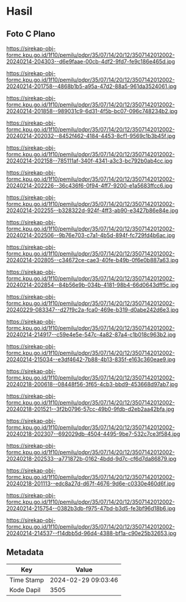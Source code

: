 # Hasil

## Foto C Plano

https://sirekap-obj-formc.kpu.go.id/1f10/pemilu/pdpr/35/07/14/20/12/3507142012002-20240214-204303--d6e9faae-00cb-4df2-9fd7-fe9c186e465d.jpg

https://sirekap-obj-formc.kpu.go.id/1f10/pemilu/pdpr/35/07/14/20/12/3507142012002-20240214-201758--4868b1b5-a95a-47d2-88a5-961da3524061.jpg

https://sirekap-obj-formc.kpu.go.id/1f10/pemilu/pdpr/35/07/14/20/12/3507142012002-20240214-201858--989031c9-6d31-4f5b-bc07-096c748234b2.jpg

https://sirekap-obj-formc.kpu.go.id/1f10/pemilu/pdpr/35/07/14/20/12/3507142012002-20240214-202032--8452f462-4184-4453-8cf1-9569c1b3b45f.jpg

https://sirekap-obj-formc.kpu.go.id/1f10/pemilu/pdpr/35/07/14/20/12/3507142012002-20240214-202158--785111af-340f-4341-a3c3-bc792b0ab4cc.jpg

https://sirekap-obj-formc.kpu.go.id/1f10/pemilu/pdpr/35/07/14/20/12/3507142012002-20240214-202226--36c436f6-0f94-4ff7-9200-e1a5683ffcc6.jpg

https://sirekap-obj-formc.kpu.go.id/1f10/pemilu/pdpr/35/07/14/20/12/3507142012002-20240214-202255--b328322d-924f-4ff3-ab90-e3427b86e84e.jpg

https://sirekap-obj-formc.kpu.go.id/1f10/pemilu/pdpr/35/07/14/20/12/3507142012002-20240214-202506--9b76e703-c7a1-4b5d-894f-fc729fd4b6ac.jpg

https://sirekap-obj-formc.kpu.go.id/1f10/pemilu/pdpr/35/07/14/20/12/3507142012002-20240214-202805--c34672ce-cae3-40fe-b49b-0f6e0b887a63.jpg

https://sirekap-obj-formc.kpu.go.id/1f10/pemilu/pdpr/35/07/14/20/12/3507142012002-20240214-202854--84b56e9b-034b-4181-98b4-66d0643dff5c.jpg

https://sirekap-obj-formc.kpu.go.id/1f10/pemilu/pdpr/35/07/14/20/12/3507142012002-20240229-083347--d27f9c2a-fca0-469e-b319-d0abe242d6e3.jpg

https://sirekap-obj-formc.kpu.go.id/1f10/pemilu/pdpr/35/07/14/20/12/3507142012002-20240214-214917--c59e4e5e-547c-4a82-87a4-c1b018c963b2.jpg

https://sirekap-obj-formc.kpu.go.id/1f10/pemilu/pdpr/35/07/14/20/12/3507142012002-20240214-215034--e3df4642-7b88-4b13-835f-e163c360eae9.jpg

https://sirekap-obj-formc.kpu.go.id/1f10/pemilu/pdpr/35/07/14/20/12/3507142012002-20240218-200618--08448f56-3f65-4cb3-bbd9-453668d97ab7.jpg

https://sirekap-obj-formc.kpu.go.id/1f10/pemilu/pdpr/35/07/14/20/12/3507142012002-20240218-201521--3f2b0796-57cc-49b0-9fdb-d2eb2aa42bfa.jpg

https://sirekap-obj-formc.kpu.go.id/1f10/pemilu/pdpr/35/07/14/20/12/3507142012002-20240218-202307--692029db-4504-4495-9be7-532c7ce3f584.jpg

https://sirekap-obj-formc.kpu.go.id/1f10/pemilu/pdpr/35/07/14/20/12/3507142012002-20240218-202533--a771872b-0162-4bdd-9d7c-cf6d7da86879.jpg

https://sirekap-obj-formc.kpu.go.id/1f10/pemilu/pdpr/35/07/14/20/12/3507142012002-20240218-201113--edc8a27d-d67f-4676-9d6e-c0330e460d6f.jpg

https://sirekap-obj-formc.kpu.go.id/1f10/pemilu/pdpr/35/07/14/20/12/3507142012002-20240214-215754--0382b3db-f975-47bd-b3d5-fe3bf96d18b6.jpg

https://sirekap-obj-formc.kpu.go.id/1f10/pemilu/pdpr/35/07/14/20/12/3507142012002-20240214-214537--f14dbb5d-96d4-4388-bf1a-c90e25b32653.jpg


## Metadata

| Key        | Value               |
| ---------- | ------------------- |
| Time Stamp | 2024-02-29 09:03:46 |
| Kode Dapil | 3505                |



